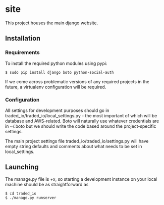 # site

This project houses the main django website.

## Installation

### Requirements

To install the required python modules using pypi:
    
    $ sudo pip install django boto python-social-auth

If we come across problematic versions of any required projects in the future, a virtualenv configuration will be required.

### Configuration

All settings for development purposes should go in    traded_io/traded_io/local_settings.py - the most important of which will be database and AWS-related.  Boto will naturally use whatever credentials are in ~/.boto but we should write the code based around the project-specific settings.

The main project settings file    traded_io/traded_io/settings.py will have empty string defaults and comments about what needs to be set in local_settings.

## Launching

The manage.py file is +x, so starting a development instance on your local machine should be as straightforward as

    $ cd traded_io
    $ ./manage.py runserver
